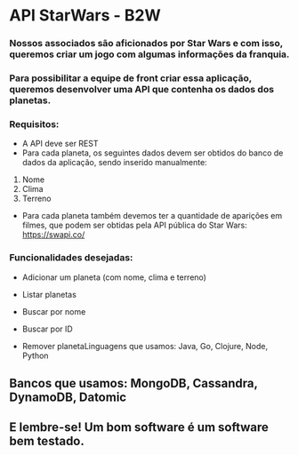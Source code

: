 # API StarWars - B2W 

### Nossos associados são aficionados por Star Wars e com isso, queremos criar um jogo com algumas informações da franquia.

### Para possibilitar a equipe de front criar essa aplicação, queremos desenvolver uma API que contenha os dados dos planetas. 

### Requisitos:

- A API deve ser REST
- Para cada planeta, os seguintes dados devem ser obtidos do banco de dados da aplicação, sendo inserido manualmente:
1. Nome
2. Clima
3. Terreno
- Para cada planeta também devemos ter a quantidade de aparições em filmes, que podem ser obtidas pela API pública do Star Wars: https://swapi.co/

### Funcionalidades desejadas: 

- Adicionar um planeta (com nome, clima e terreno)

- Listar planetas

- Buscar por nome

- Buscar por ID

- Remover planetaLinguagens que usamos: Java, Go, Clojure, Node, Python

## Bancos que usamos: MongoDB, Cassandra, DynamoDB, Datomic

## E lembre-se! Um bom software é um software bem testado.
